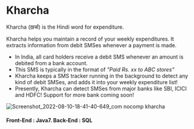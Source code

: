 # Kharcha
Kharcha (ख़र्चा) is the Hindi word for expenditure. 

Kharcha helps you maintain a record of your weekly expenditures. It extracts information from debit SMSes whenever a payment is made. 
* In India, all card holders receive a debit SMS whenever an amount is debited from a bank account. 
* This SMS is typically in the format of _"*Paid Rs. xx to ABC stores*"_
* Kharcha keeps a SMS tracker running in the background to detect any kind of debit SMSes, and adds it into your weekly expenditure list! 
* Presently, Kharcha can detect SMSes from major banks like SBI, ICICI and HDFC! Support for more bank coming soon! 

![Screenshot_2022-08-10-18-41-40-649_com nocomp kharcha](https://user-images.githubusercontent.com/45825805/184033449-a1a6fa39-ab00-4529-ae23-e98245bd44ce.jpg=250x100)


#### Front-End : Java7.  Back-End : SQL
